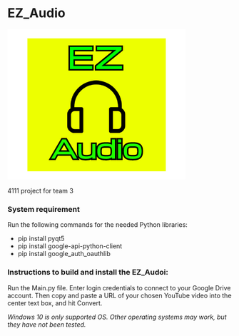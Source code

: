  # EZ_Audio

![EZ Audio - Logo](/images/EZ_audio_logo.png)

4111 project for team 3
<h3> System requirement </h3>

Run the following commands for the needed Python libraries:

* pip install pyqt5
* pip install google-api-python-client
* pip install google_auth_oauthlib

<h3> Instructions to build and install the EZ_Audoi: </h3>

Run the Main.py file. Enter login credentials to connect to your Google Drive account. Then copy and paste a URL of your chosen YouTube video into the center text box, and hit Convert.

*Windows 10 is only supported OS. Other operating systems may work, but they have not been tested.*
